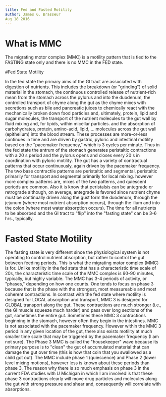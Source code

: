 ```yaml
---
title: Fed and Fasted Motility
author: James G. Brasseur
Aug 18 2016
---
```


# What is MMC
The migrating motor complex (MMC) is a motility pattern that is tied to the FASTING state only and there is no MMC in the FED state.

#Fed State Motility

In the fed state the primary aims of the GI tract are associated with digestion of nutrients. This includes the breakdown (or "grinding") of solid material in the stomach, the continuous controlled release of nutrient-rich mean from the stomach across the pylorus and into the duodenum, the controlled transport of chyme along the gut as the chyme mixes with secretions such as bile and pancreatic juices to chemically react with the mechanically broken down food particles and, ultimately, protein, lipid and sugar molecules, the transport of the nutrient molecules to the gut wall by fluid mixing and, for lipids, within micellar particles. and the absorption of carbohydrates, protein, amino-acid, lipid, … molecules across the gut wall (epithelium) into the blood stream. These processes are more-or-less continues in time and are driven by gastric, pyloric and intestinal motility based on the "pacemaker frequency," which is 3 cycles per minute. Thus in the fed state the antrum of the stomach generates peristaltic contractions with a 20 s period and the pylorus opens and closes every 20 s in coordination with pyloric motility. The gut has a variety of contractual patterns that occur continuously, again driven by the pacemaker frequency. The two base contractile patterns  are peristaltic and segmental, peristaltic primarily for transport and segmental primarily for local mixing. however more complex patterns are, mixes of the two patterns, and quiescent periods are common. Also it is know that peristalsis can be antegrade or retrograde although, on average, antegrade is favored since nutrient chyme must be continually driven along the gust form the duodenum, through the jejunum (where most nutrient absorption occurs), through the ilium and into the colon (where most water absorption occurs).  The time for all nutrients to be absorbed and the GI tract to "flip" into the "fasting state" can be 3-6 hrs., typically.
 
# Fasted State Motility

The fasting state is very different since the physiological system is not operating to control nutrient absorption, but rather to control the gut between feeding periods. This is what the migrating motor complex (MMC) is for. Unlike motility in the fed state that has a characteristic time scale of 20s, the characteristic time scale of the MMC complex is 60-90 minutes, typically, but highly variable. The MMC has 3-4 periods of activity, or "phases," depending on how one counts. One tends to focus on phase 3 because that is the phase with the strongest, most measureable and most coherent contractions. In contrast with the fed state where motility is designed for LOCAL absorption and transport, MMC 3 is designed for GLOBAL transport along the gut. These contractions are much stronger (i.e., the GI muscle squeeze much harder) and pass over long sections of the gut, sometimes the entire gut. Sometimes these MMC 3 contractions beginning in the stomach, however often they begin in the intestines. MMC is not associated with the pacemaker frequency. However within the MMC 3 period in any given location of the gut, there also exists motility at much smaller time scale that may be triggered by the pacemaker frequency (I am not sure). The Phase 3 MMC is called the "housekeeper" wave because its primary purpose is to "clean" the gut of accumulated material that can damage the gut over time (this is how that coin that you swallowed as a child got out). The MMC include phase 1 (quiescence) and Phase 2  (lower level mixing motions), however less is known about these periods than phase 3. The reason why there is so much emphasis on phase 3 in the current FDA studies with U Michigan in which I am involved is that these phase 3 contractions clearly will move drug particles and molecules along the gut with strong pressure and shear and, consequently will correlate with absorptions.
 
